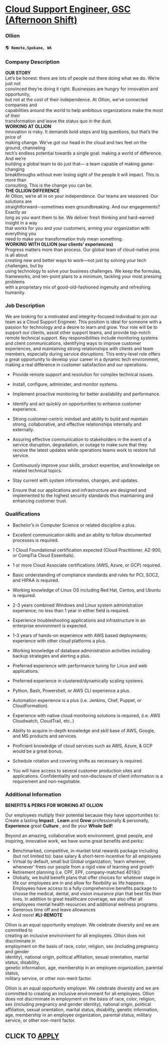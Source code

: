 # [Cloud Support Engineer, GSC (Afternoon Shift)](https://www.remotewlb.com/apply/cloud-support-engineer-gsc-afternoon-shift)  
### Ollion  
#### `🌎 Remote,Spokane, WA`  

### **Company Description**

 **OUR STORY**  
Let’s be honest: there are lots of people out there doing what we do. We’re just not  
convinced they’re doing it right. Businesses are hungry for innovation and opportunity,  
but not at the cost of their independence. At Ollion, we’ve connected companies and  
capabilities around the world to help ambitious organizations make the most of their  
transformation and leave the status quo in the dust.  
**WORKING AT OLLION**  
Innovation is risky. It demands bold steps and big questions, but that’s the price of  
making change. We’ve got our head in the cloud and two feet on the ground, channeling  
tech’s endless potential towards a single goal: making a world of difference. And we’re  
building a global team to do just that— a team capable of making game-changing  
breakthroughs without ever losing sight of the people it will impact. This is more than  
consulting. This is the change you can be.  
**THE OLLION DIFFERENCE**  
At Ollion, we’re all in on your independence. Our teams are seasoned. Our solutions are  
straightforward—sometimes even groundbreaking. And our engagements? Exactly as  
long as you want them to be. We deliver fresh thinking and hard-earned insight in a way  
that works for you and your customers, arming your organization with everything you  
need to make your transformation truly mean something.  
**WORKING WITH OLLION (our clients’ experiences)**  
Progress matters more than process. Our global team of cloud-native pros is all about  
creating new and better ways to work—not just by solving your tech challenges, but by  
using technology to solve your business challenges. We keep the formulas,  
frameworks, and ten-point plans to a minimum, tackling your most pressing problems  
with a proprietary mix of good-old-fashioned ingenuity and refreshing humanity.

###  **Job Description**

We are looking for a motivated and integrity-focused individual to join our team as a Cloud Support Engineer. This position is ideal for someone with a passion for technology and a desire to learn and grow. Your role will be to support our clients, assist other support teams, and provide top-notch remote technical support. Key responsibilities include monitoring systems and client communications, identifying ways to improve customer experiences, and maintaining strong relationships with clients and team members, especially during service disruptions. This entry-level role offers a great opportunity to develop your career in a dynamic tech environment, making a real difference in customer satisfaction and our operations.

  * Provide remote support and resolution for complex technical issues.

  * Install, configure, administer, and monitor systems.

  * Implement proactive monitoring for better availability and performance.

  * Identify and act quickly on opportunities to enhance customer experience.

  * Strong customer-centric mindset and ability to build and maintain strong, collaborative, and effective relationships internally and externally.

  * Assuring effective communication to stakeholders in the event of a service disruption, degradation, or outage to make sure that they receive the latest updates while operations teams work to restore full service.

  * Continuously improve your skills, product expertise, and knowledge on related technical topics.

  * Stay current with system information, changes, and updates.

  * Ensure that our applications and infrastructure are designed and implemented to the highest security standards thus maintaining and enhancing customer trust.

###  **Qualifications**

  * Bachelor’s in Computer Science or related discipline a plus.

  * Excellent communication skills and an ability to follow documented processes is required.

  * 1 Cloud Foundational certification expected (Cloud Practitioner, AZ-900, or CompTia Cloud Essentials).

  * 1 or more Cloud Associate certifications (AWS, Azure, or GCP) required.

  * Basic understanding of compliance standards and rules for PCI, SOC2, and HIPAA is required.

  * Working knowledge of Linux OS including Red Hat, Centos, and Ubuntu is required.

  * 2-3 years combined Windows and Linux system administration experience; no less than 1 year in either field is required.

  * Experience troubleshooting applications and infrastructure in an enterprise environment is expected.

  * 1-3 years of hands-on experience with AWS based deployments; experience with other cloud platforms a plus.

  * Working knowledge of database administration activities including backup strategies and alerting a plus.

  * Preferred experience with performance tuning for Linux and web applications.

  * Preferred experience in clustered/dynamically scaling systems.

  * Python, Bash, Powershell, or AWS CLI experience a plus.

  * Automation experience is a plus (i.e. Jenkins, Chef, Puppet, or CloudFormation).

  * Experience with native cloud monitoring solutions is required, (i.e. AWS Cloudwatch, CloudTrail, etc..)

  * Ability to acquire in-depth knowledge and skill base of AWS, Google, and MS products and services.

  * Proficient knowledge of cloud services such as AWS, Azure, & GCP would be a great bonus.

  * Schedule rotation and covering shifts as necessary is required.

  * You will have access to several customer production sites and applications. Confidentiality and non-disclosure of client information is a requirement and non-negotiable. 

### **Additional Information**

 **BENEFITS & PERKS FOR WORKING AT OLLION**

Our employees multiply their potential because they have opportunities to: Create a lasting **Impact** , **Learn** and **Grow** professionally & personally, **Experience** great **Culture** , and Be your **Whole Self**!

Beyond an amazing, collaborative work environment, great people, and inspiring, innovative work, we have some great benefits and perks:

  * Benchmarked, competitive, in-market total rewards package including (but not limited to): base salary & short-term incentive for all employees
  * Virtual by default, small but Global organization; ‘learn wherever, whenever’ frees our people from a rigid view of learning and growth
  * Retirement planning (i.e. CPF, EPF, company-matched 401(k))
  * Globally, we build benefit plans that offer choices for whatever stage in life our employees are in and allow for flexibility as life happens. Employees have access to a fully comprehensive benefits package to choose the medical, dental, and vision insurance plan that best fits their lives. In addition to great healthcare coverage, we also offer all employees mental health resources and additional wellness programs.
  * Generous time off and leave allowances
  * And more! **#LI-REMOTE**

  
Ollion is an equal opportunity employer. We celebrate diversity and we are committed to  
creating an inclusive environment for all employees. Ollion does not discriminate in  
employment on the basis of race, color, religion, sex (including pregnancy and gender  
identity), national origin, political affiliation, sexual orientation, marital status, disability,  
genetic information, age, membership in an employee organization, parental status,  
military service, or other non-merit factor.

Ollion is an equal opportunity employer. We celebrate diversity and we are committed to creating an inclusive environment for all employees. Ollion does not discriminate in employment on the basis of race, color, religion, sex (including pregnancy and gender identity), national origin, political affiliation, sexual orientation, marital status, disability, genetic information, age, membership in an employee organization, parental status, military service, or other non-merit factor.

  
## CLICK TO [APPLY](https://www.remotewlb.com/apply/cloud-support-engineer-gsc-afternoon-shift)

